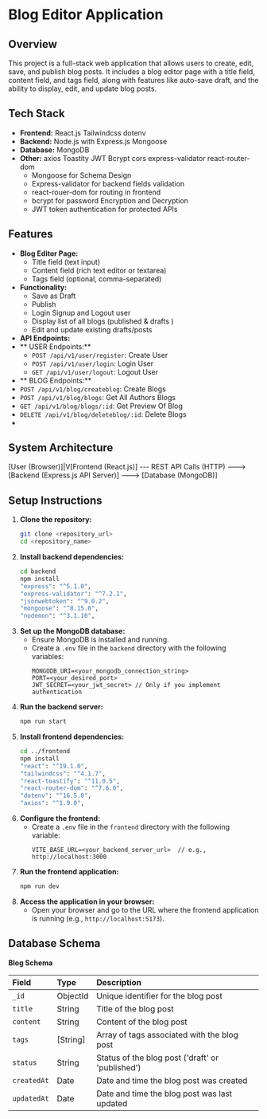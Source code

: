 # Blog Editor Application

## Overview

This project is a full-stack web application that allows users to create, edit, save, and publish blog posts. It includes a blog editor page with a title field, content field, and tags field, along with features like auto-save draft, and the ability to display, edit, and update blog posts.

## Tech Stack

* **Frontend:** React.js Tailwindcss dotenv
* **Backend:** Node.js with Express.js Mongoose
* **Database:** MongoDB
* **Other:** axios Toastity JWT Bcrypt cors express-validator react-router-dom
    * Mongoose for Schema Design
    * Express-validator for backend fields validation
    * react-rouer-dom for routing in frontend
    * bcrypt for password Encryption and Decryption
    * JWT token authentication for protected APIs

## Features

* **Blog Editor Page:**
    * Title field (text input)
    * Content field (rich text editor or textarea)
    * Tags field (optional, comma-separated)
* **Functionality:**
    * Save as Draft
    * Publish
    * Login Signup and Logout user
    * Display list of all blogs (published & drafts )
    * Edit and update existing drafts/posts
* **API Endpoints:**
*  ** USER Endpoints:**
    * `POST /api/v1/user/register`: Create User
    * `POST /api/v1/user/login`: Login  User
    * `GET /api/v1/user/logout`: Logout User
 * ** BLOG Endpoints:**
 *  `POST /api/v1/blog/createblog`: Create Blogs
 *  `POST /api/v1/blog/blogs`: Get All Authors Blogs
 *  `GET /api/v1/blog/blogs/:id`: Get Preview Of Blog 
 *  `DELETE /api/v1/blog/deleteblog/:id`: Delete Blogs
 *  

## System Architecture

[User (Browser)]|V[Frontend (React.js)] --- REST API Calls (HTTP) ---> [Backend (Express.js API Server)] ---> [Database (MongoDB)]
## Setup Instructions

1.  **Clone the repository:**
    ```bash
    git clone <repository_url>
    cd <repository_name>
    ```
2.  **Install backend dependencies:**
    ```bash
    cd backend
    npm install
    "express": "^5.1.0",
    "express-validator": "^7.2.1",
    "jsonwebtoken": "^9.0.2",
    "mongoose": "^8.15.0",
    "nodemon": "^3.1.10",
    ```
3.  **Set up the MongoDB database:**
    * Ensure MongoDB is installed and running.
    * Create a `.env` file in the `backend` directory with the following variables:
        ```
        MONGODB_URI=<your_mongodb_connection_string>
        PORT=<your_desired_port>
        JWT_SECRET=<your_jwt_secret> // Only if you implement authentication
        ```
4.  **Run the backend server:**
    ```bash
    npm run start
    ```
5.  **Install frontend dependencies:**
    ```bash
    cd ../frontend
    npm install
    "react": "^19.1.0",
    "tailwindcss": "^4.1.7",
    "react-toastify": "^11.0.5",
    "react-router-dom": "^7.6.0",
    "dotenv": "^16.5.0",
    "axios": "^1.9.0",
    ```
6.  **Configure the frontend:**
    * Create a `.env` file in the `frontend` directory with the following variable:
        ```
        VITE_BASE_URL=<your_backend_server_url>  // e.g., http://localhost:3000
        ```
7.  **Run the frontend application:**
    ```bash
    npm run dev
    ```
8.  **Access the application in your browser:**
    * Open your browser and go to the URL where the frontend application is running (e.g., `http://localhost:5173`).

## Database Schema

**Blog Schema**

| Field      | Type     | Description                               |
| :--------- | :------- | :---------------------------------------- |
| `_id`      | ObjectId | Unique identifier for the blog post       |
| `title`    | String   | Title of the blog post                    |
| `content`  | String   | Content of the blog post                  |
| `tags`     | [String] | Array of tags associated with the blog post |
| `status`   | String   | Status of the blog post ('draft' or 'published') |
| `createdAt`| Date     | Date and time the blog post was created    |
| `updatedAt`| Date     | Date and time the blog post was last updated |


